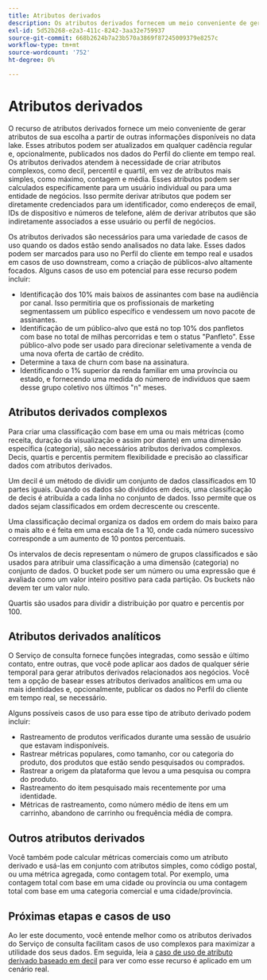 ```yaml
---
title: Atributos derivados
description: Os atributos derivados fornecem um meio conveniente de gerar atributos de sua escolha que podem ser atualizados em qualquer cadência regular e, opcionalmente, publicados nos dados do Perfil do cliente em tempo real. Este documento fornece uma visão geral de como usar o Serviço de consulta para criar atributos derivados para uso com seus dados de perfil.
exl-id: 5d52b268-e2a3-411c-8242-3aa32e759937
source-git-commit: 668b2624b7a23b570a3869f87245009379e8257c
workflow-type: tm+mt
source-wordcount: '752'
ht-degree: 0%

---
```


# Atributos derivados

O recurso de atributos derivados fornece um meio conveniente de gerar atributos de sua escolha a partir de outras informações disponíveis no data lake. Esses atributos podem ser atualizados em qualquer cadência regular e, opcionalmente, publicados nos dados do Perfil do cliente em tempo real. Os atributos derivados atendem à necessidade de criar atributos complexos, como decil, percentil e quartil, em vez de atributos mais simples, como máximo, contagem e média. Esses atributos podem ser calculados especificamente para um usuário individual ou para uma entidade de negócios. Isso permite derivar atributos que podem ser diretamente credenciados para um identificador, como endereços de email, IDs de dispositivo e números de telefone, além de derivar atributos que são indiretamente associados a esse usuário ou perfil de negócios.

Os atributos derivados são necessários para uma variedade de casos de uso quando os dados estão sendo analisados no data lake. Esses dados podem ser marcados para uso no Perfil do cliente em tempo real e usados em casos de uso downstream, como a criação de públicos-alvo altamente focados. Alguns casos de uso em potencial para esse recurso podem incluir:

* Identificação dos 10% mais baixos de assinantes com base na audiência por canal. Isso permitiria que os profissionais de marketing segmentassem um público específico e vendessem um novo pacote de assinantes.
* Identificação de um público-alvo que está no top 10% dos panfletos com base no total de milhas percorridas e tem o status &quot;Panfleto&quot;. Esse público-alvo pode ser usado para direcionar seletivamente a venda de uma nova oferta de cartão de crédito.
* Determine a taxa de churn com base na assinatura.
* Identificando o 1% superior da renda familiar em uma província ou estado, e fornecendo uma medida do número de indivíduos que saem desse grupo coletivo nos últimos &quot;n&quot; meses.

## Atributos derivados complexos

Para criar uma classificação com base em uma ou mais métricas (como receita, duração da visualização e assim por diante) em uma dimensão específica (categoria), são necessários atributos derivados complexos. Decis, quartis e percentis permitem flexibilidade e precisão ao classificar dados com atributos derivados.

Um decil é um método de dividir um conjunto de dados classificados em 10 partes iguais. Quando os dados são divididos em decis, uma classificação de decis é atribuída a cada linha no conjunto de dados. Isso permite que os dados sejam classificados em ordem decrescente ou crescente.

Uma classificação decimal organiza os dados em ordem do mais baixo para o mais alto e é feita em uma escala de 1 a 10, onde cada número sucessivo corresponde a um aumento de 10 pontos percentuais.

Os intervalos de decis representam o número de grupos classificados e são usados para atribuir uma classificação a uma dimensão (categoria) no conjunto de dados. O bucket pode ser um número ou uma expressão que é avaliada como um valor inteiro positivo para cada partição. Os buckets não devem ter um valor nulo.

Quartis são usados para dividir a distribuição por quatro e percentis por 100.

## Atributos derivados analíticos

O Serviço de consulta fornece funções integradas, como sessão e último contato, entre outras, que você pode aplicar aos dados de qualquer série temporal para gerar atributos derivados relacionados aos negócios. Você tem a opção de basear esses atributos derivados analíticos em uma ou mais identidades e, opcionalmente, publicar os dados no Perfil do cliente em tempo real, se necessário.

Alguns possíveis casos de uso para esse tipo de atributo derivado podem incluir:

* Rastreamento de produtos verificados durante uma sessão de usuário que estavam indisponíveis.
* Rastrear métricas populares, como tamanho, cor ou categoria do produto, dos produtos que estão sendo pesquisados ou comprados.
* Rastrear a origem da plataforma que levou a uma pesquisa ou compra do produto.
* Rastreamento do item pesquisado mais recentemente por uma identidade.
* Métricas de rastreamento, como número médio de itens em um carrinho, abandono de carrinho ou frequência média de compra.

## Outros atributos derivados

Você também pode calcular métricas comerciais como um atributo derivado e usá-las em conjunto com atributos simples, como código postal, ou uma métrica agregada, como contagem total. Por exemplo, uma contagem total com base em uma cidade ou província ou uma contagem total com base em uma categoria comercial e uma cidade/província.

## Próximas etapas e casos de uso

Ao ler este documento, você entende melhor como os atributos derivados do Serviço de consulta facilitam casos de uso complexos para maximizar a utilidade dos seus dados. Em seguida, leia a [caso de uso de atributo derivado baseado em decil](../../use-cases/deciles-use-case.md) para ver como esse recurso é aplicado em um cenário real.
